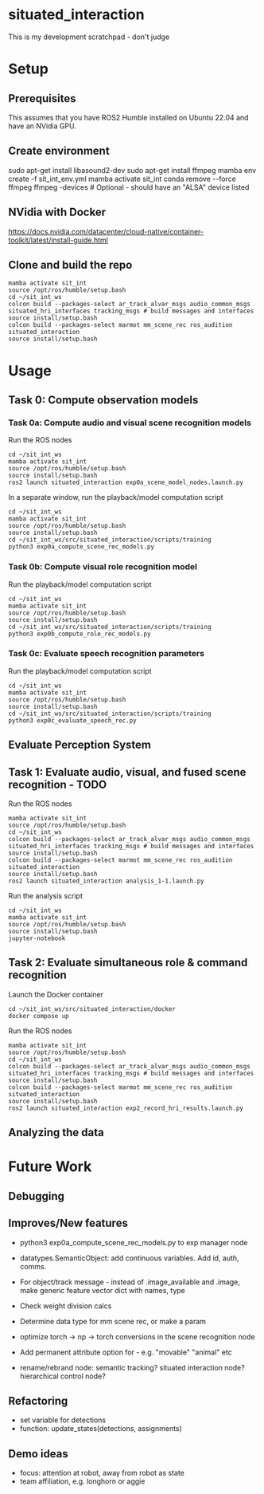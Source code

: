 # situated_interaction
This is my development scratchpad - don't judge

# Setup

## Prerequisites
This assumes that you have ROS2 Humble installed on Ubuntu 22.04 and have an NVidia GPU.

## Create environment
sudo apt-get install libasound2-dev
sudo apt-get install ffmpeg
mamba env create -f sit_int_env.yml
mamba activate sit_int
conda remove --force ffmpeg
ffmpeg -devices # Optional - should have an "ALSA" device listed

## NVidia with Docker
https://docs.nvidia.com/datacenter/cloud-native/container-toolkit/latest/install-guide.html

## Clone and build the repo
```
mamba activate sit_int
source /opt/ros/humble/setup.bash
cd ~/sit_int_ws
colcon build --packages-select ar_track_alvar_msgs audio_common_msgs situated_hri_interfaces tracking_msgs # build messages and interfaces
source install/setup.bash
colcon build --packages-select marmot mm_scene_rec ros_audition situated_interaction
source install/setup.bash
```

# Usage
## Task 0: Compute observation models

### Task 0a: Compute audio and visual scene recognition models
Run the ROS nodes
```
cd ~/sit_int_ws
mamba activate sit_int
source /opt/ros/humble/setup.bash
source install/setup.bash
ros2 launch situated_interaction exp0a_scene_model_nodes.launch.py
```

In a separate window, run the playback/model computation script
```
cd ~/sit_int_ws
mamba activate sit_int
source /opt/ros/humble/setup.bash
source install/setup.bash
cd ~/sit_int_ws/src/situated_interaction/scripts/training
python3 exp0a_compute_scene_rec_models.py
```

### Task 0b: Compute visual role recognition model
Run the playback/model computation script
```
cd ~/sit_int_ws
mamba activate sit_int
source /opt/ros/humble/setup.bash
source install/setup.bash
cd ~/sit_int_ws/src/situated_interaction/scripts/training
python3 exp0b_compute_role_rec_models.py
```

### Task 0c: Evaluate speech recognition parameters
Run the playback/model computation script
```
cd ~/sit_int_ws
mamba activate sit_int
source /opt/ros/humble/setup.bash
source install/setup.bash
cd ~/sit_int_ws/src/situated_interaction/scripts/training
python3 exp0c_evaluate_speech_rec.py
```

## Evaluate Perception System

## Task 1: Evaluate audio, visual, and fused scene recognition - TODO
Run the ROS nodes
```
mamba activate sit_int
source /opt/ros/humble/setup.bash
cd ~/sit_int_ws
colcon build --packages-select ar_track_alvar_msgs audio_common_msgs situated_hri_interfaces tracking_msgs # build messages and interfaces
source install/setup.bash
colcon build --packages-select marmot mm_scene_rec ros_audition situated_interaction
source install/setup.bash
ros2 launch situated_interaction analysis_1-1.launch.py
```
Run the analysis script
```
cd ~/sit_int_ws
mamba activate sit_int
source /opt/ros/humble/setup.bash
source install/setup.bash
jupyter-notebook
```

## Task 2: Evaluate simultaneous role & command recognition
Launch the Docker container
```
cd ~/sit_int_ws/src/situated_interaction/docker
docker compose up
```

Run the ROS nodes
```
mamba activate sit_int
source /opt/ros/humble/setup.bash
cd ~/sit_int_ws
colcon build --packages-select ar_track_alvar_msgs audio_common_msgs situated_hri_interfaces tracking_msgs # build messages and interfaces
source install/setup.bash
colcon build --packages-select marmot mm_scene_rec ros_audition situated_interaction
source install/setup.bash
ros2 launch situated_interaction exp2_record_hri_results.launch.py
```

## Analyzing the data

# Future Work

## Debugging

## Improves/New features
- python3 exp0a_compute_scene_rec_models.py to exp manager node

- datatypes.SemanticObject: add continuous variables. Add id, auth, comms.
- For object/track message - instead of .image_available and .image, make generic feature vector dict with names, type
- Check weight division calcs
- Determine data type for mm scene rec, or make a param
- optimize torch -> np -> torch conversions in the scene recognition node
- Add permanent attribute option for - e.g. "movable" "animal" etc
- rename/rebrand node: semantic tracking? situated interaction node? hierarchical control node?

## Refactoring
- set variable for detections
- function: update_states(detections, assignments)

## Demo ideas
- focus: attention at robot, away from robot as state
- team affiliation, e.g. longhorn or aggie